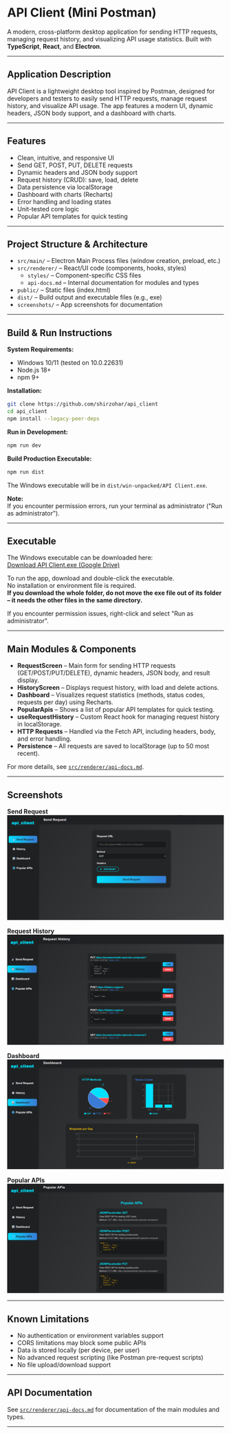 # API Client (Mini Postman)

A modern, cross-platform desktop application for sending HTTP requests, managing request history, and visualizing API usage statistics. Built with **TypeScript**, **React**, and **Electron**.

---

## Application Description
API Client is a lightweight desktop tool inspired by Postman, designed for developers and testers to easily send HTTP requests, manage request history, and visualize API usage. The app features a modern UI, dynamic headers, JSON body support, and a dashboard with charts.

---

## Features
- Clean, intuitive, and responsive UI
- Send GET, POST, PUT, DELETE requests
- Dynamic headers and JSON body support
- Request history (CRUD): save, load, delete
- Data persistence via localStorage
- Dashboard with charts (Recharts)
- Error handling and loading states
- Unit-tested core logic
- Popular API templates for quick testing

---

## Project Structure & Architecture

- `src/main/` – Electron Main Process files (window creation, preload, etc.)
- `src/renderer/` – React/UI code (components, hooks, styles)
  - `styles/` – Component-specific CSS files
  - `api-docs.md` – Internal documentation for modules and types
- `public/` – Static files (index.html)
- `dist/` – Build output and executable files (e.g., exe)
- `screenshots/` – App screenshots for documentation

---

## Build & Run Instructions

**System Requirements:**  
- Windows 10/11 (tested on 10.0.22631)  
- Node.js 18+  
- npm 9+

**Installation:**
```bash
git clone https://github.com/shirzohar/api_client
cd api_client
npm install --legacy-peer-deps
```

**Run in Development:**
```bash
npm run dev
```

**Build Production Executable:**
```bash
npm run dist
```
The Windows executable will be in `dist/win-unpacked/API Client.exe`.

**Note:**  
If you encounter permission errors, run your terminal as administrator ("Run as administrator").

---

## Executable

The Windows executable can be downloaded here:  
[Download API Client.exe (Google Drive)](https://drive.google.com/drive/folders/1D0eME2_44Bhx7p-PaEYamLhIPCIOcGW6?usp=drive_link)

To run the app, download and double-click the executable.  
No installation or environment file is required.  
**If you download the whole folder, do not move the exe file out of its folder – it needs the other files in the same directory.**

If you encounter permission issues, right-click and select "Run as administrator".

---

## Main Modules & Components

- **RequestScreen** – Main form for sending HTTP requests (GET/POST/PUT/DELETE), dynamic headers, JSON body, and result display.
- **HistoryScreen** – Displays request history, with load and delete actions.
- **Dashboard** – Visualizes request statistics (methods, status codes, requests per day) using Recharts.
- **PopularApis** – Shows a list of popular API templates for quick testing.
- **useRequestHistory** – Custom React hook for managing request history in localStorage.
- **HTTP Requests** – Handled via the Fetch API, including headers, body, and error handling.
- **Persistence** – All requests are saved to localStorage (up to 50 most recent).

For more details, see [`src/renderer/api-docs.md`](src/renderer/api-docs.md).

---

## Screenshots

**Send Request**
![Send Request](./screenshots/send-request.png)

**Request History**
![Request History](./screenshots/history.png)

**Dashboard**
![Dashboard](./screenshots/dashboard.png)

**Popular APIs**
![Popular APIs](./screenshots/popular-apis.png)

---

## Known Limitations
- No authentication or environment variables support
- CORS limitations may block some public APIs
- Data is stored locally (per device, per user)
- No advanced request scripting (like Postman pre-request scripts)
- No file upload/download support

---

## API Documentation
See [`src/renderer/api-docs.md`](src/renderer/api-docs.md) for documentation of the main modules and types.

---



